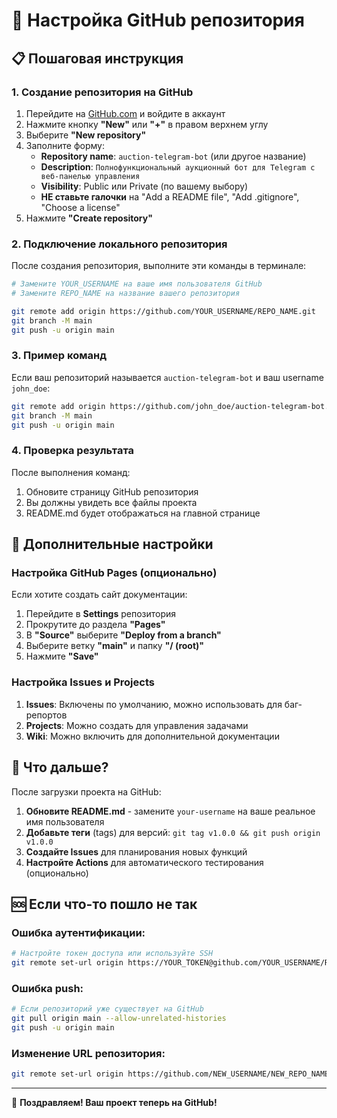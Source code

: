 # 🚀 Настройка GitHub репозитория

## 📋 Пошаговая инструкция

### 1. Создание репозитория на GitHub

1. Перейдите на [GitHub.com](https://github.com) и войдите в аккаунт
2. Нажмите кнопку **"New"** или **"+"** в правом верхнем углу
3. Выберите **"New repository"**
4. Заполните форму:
   - **Repository name**: `auction-telegram-bot` (или другое название)
   - **Description**: `Полнофункциональный аукционный бот для Telegram с веб-панелью управления`
   - **Visibility**: Public или Private (по вашему выбору)
   - **НЕ ставьте галочки** на "Add a README file", "Add .gitignore", "Choose a license"
5. Нажмите **"Create repository"**

### 2. Подключение локального репозитория

После создания репозитория, выполните эти команды в терминале:

```bash
# Замените YOUR_USERNAME на ваше имя пользователя GitHub
# Замените REPO_NAME на название вашего репозитория

git remote add origin https://github.com/YOUR_USERNAME/REPO_NAME.git
git branch -M main
git push -u origin main
```

### 3. Пример команд

Если ваш репозиторий называется `auction-telegram-bot` и ваш username `john_doe`:

```bash
git remote add origin https://github.com/john_doe/auction-telegram-bot.git
git branch -M main
git push -u origin main
```

### 4. Проверка результата

После выполнения команд:
1. Обновите страницу GitHub репозитория
2. Вы должны увидеть все файлы проекта
3. README.md будет отображаться на главной странице

## 🔧 Дополнительные настройки

### Настройка GitHub Pages (опционально)

Если хотите создать сайт документации:

1. Перейдите в **Settings** репозитория
2. Прокрутите до раздела **"Pages"**
3. В **"Source"** выберите **"Deploy from a branch"**
4. Выберите ветку **"main"** и папку **"/ (root)"**
5. Нажмите **"Save"**

### Настройка Issues и Projects

1. **Issues**: Включены по умолчанию, можно использовать для баг-репортов
2. **Projects**: Можно создать для управления задачами
3. **Wiki**: Можно включить для дополнительной документации

## 📝 Что дальше?

После загрузки проекта на GitHub:

1. **Обновите README.md** - замените `your-username` на ваше реальное имя пользователя
2. **Добавьте теги** (tags) для версий: `git tag v1.0.0 && git push origin v1.0.0`
3. **Создайте Issues** для планирования новых функций
4. **Настройте Actions** для автоматического тестирования (опционально)

## 🆘 Если что-то пошло не так

### Ошибка аутентификации:
```bash
# Настройте токен доступа или используйте SSH
git remote set-url origin https://YOUR_TOKEN@github.com/YOUR_USERNAME/REPO_NAME.git
```

### Ошибка push:
```bash
# Если репозиторий уже существует на GitHub
git pull origin main --allow-unrelated-histories
git push -u origin main
```

### Изменение URL репозитория:
```bash
git remote set-url origin https://github.com/NEW_USERNAME/NEW_REPO_NAME.git
```

---

🎉 **Поздравляем! Ваш проект теперь на GitHub!** 